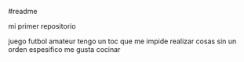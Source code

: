 #readme

mi primer repositorio

juego futbol amateur
tengo un toc que me impide realizar cosas sin un orden espesifico
me gusta cocinar

